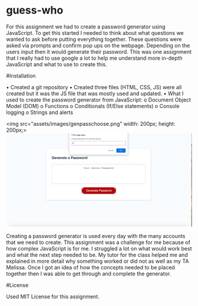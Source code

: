 # guess-who

For this assignment we had to create a password generator using JavaScript. To get this started I needed to think about what questions we wanted to ask before putting everything together. These questions were asked via prompts and confirm pop ups on the webpage. Depending on the users input then it would generate their password. This was one assignment that I really had to use google a lot to help me understand more in-depth JavaScript and what to use to create this. 

#Installation

•	Created a git repository
•	Created three files (HTML, CSS, JS) were all created but it was the JS file that was mostly used and updated.
•	What I used to create the password generator from JavaScript:
o	Document Object Model (DOM)
o	Functions
o	Conditionals (If/Else statements)
o	Console logging
o	Strings and alerts

<img src="assets/images/genpasschoose.png" width: 200px; height: 200px;>
<img src="assets/images/genpasschoose.png">

Creating a password generator is used every day with the many accounts that we need to create. This assignment was a challenge for me because of how complex JavaScript is for me. I struggled a lot on what would work best and what the next step needed to be. My tutor for the class helped me and explained in more detail why something worked or did not as well as my TA Melissa. Once I got an idea of how the concepts needed to be placed together then I was able to get through and complete the generator. 


#License

Used MIT License for this assignment. 


